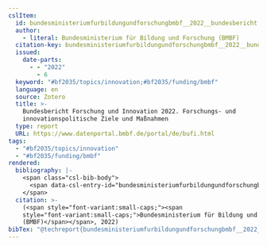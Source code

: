 ```yaml
---
cslItem:
  id: bundesministeriumfurbildungundforschungbmbf__2022__bundesbericht
  author:
    - literal: Bundesministerium für Bildung und Forschung (BMBF)
  citation-key: bundesministeriumfurbildungundforschungbmbf__2022__bundesbericht
  issued:
    date-parts:
      - - "2022"
        - 6
  keyword: "#bf2035/topics/innovation;#bf2035/funding/bmbf"
  language: en
  source: Zotero
  title: >-
    Bundesbericht Forschung und Innovation 2022. Forschungs- und
    innovationspolitische Ziele und Maßnahmen
  type: report
  URL: https://www.datenportal.bmbf.de/portal/de/bufi.html
tags:
  - "#bf2035/topics/innovation"
  - "#bf2035/funding/bmbf"
rendered:
  bibliography: |-
    <span class="csl-bib-body">
      <span data-csl-entry-id="bundesministeriumfurbildungundforschungbmbf__2022__bundesbericht" class="csl-entry"><span class='author-bib'>Bundesministerium für Bildung und Forschung (BMBF)</span>. <span class='date-bib'>(2022)</span>. <span class='title'><i><b><span style="font-style:normal;">Bundesbericht Forschung und Innovation 2022. Forschungs- und innovationspolitische Ziele und Maßnahmen</span></b></i></span>. <span class='URL'><a href='https://www.datenportal.bmbf.de/portal/de/bufi.html'>LINK</a></span></span>
    </span>
  citation: >-
    (<span style="font-variant:small-caps;"><span
    style="font-variant:small-caps;">Bundesministerium für Bildung und Forschung
    (BMBF)</span></span>, 2022)
bibTex: "@techreport{bundesministeriumfurbildungundforschungbmbf__2022__bundesbericht,\n\tauthor = {{Bundesministerium für Bildung und Forschung (BMBF)}},\n\tyear = {2022},\n\tmonth = {6},\n\ttitle = {Bundesbericht {Forschung} und {Innovation} 2022. {Forschungs}- und innovationspolitische {Ziele} und {Ma}\\ss{}nahmen},\n\turl = {https://www.datenportal.bmbf.de/portal/de/bufi.html},\n\thowpublished = {https://www.datenportal.bmbf.de/portal/de/bufi.html},\n}\n\n"
---
```

